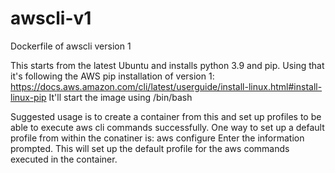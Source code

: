 # awscli-v1
Dockerfile of awscli version 1

This starts from the latest Ubuntu and installs python 3.9 and pip.  Using that it's following the AWS pip installation of version 1:
https://docs.aws.amazon.com/cli/latest/userguide/install-linux.html#install-linux-pip
It'll start the image using /bin/bash

Suggested usage is to create a container from this and set up profiles to be able to execute aws cli commands successfully.  One way to set up a default profile from within the conatiner is:
  aws configure
Enter the information prompted.  This will set up the default profile for the aws commands executed in the container.
